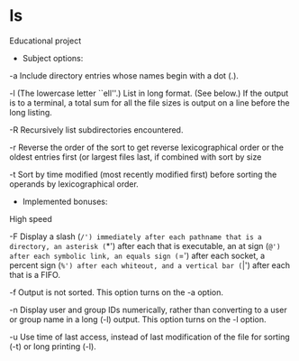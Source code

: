 # ls
Educational project

* Subject options:

-a      Include directory entries whose names begin with a dot (.).

-l      (The lowercase letter ``ell''.)  List in long format.  (See below.)  If the output is
		to a terminal, a total sum for all the file sizes is output on a line before the long
		listing.

-R      Recursively list subdirectories encountered.

-r      Reverse the order of the sort to get reverse lexicographical order or the oldest
		entries first (or largest files last, if combined with sort by size

-t      Sort by time modified (most recently modified first) before sorting the operands by
		lexicographical order.

* Implemented bonuses:

High speed

-F      Display a slash (`/') immediately after each pathname that is a directory, an asterisk
		(`*') after each that is executable, an at sign (`@') after each symbolic link, an
		equals sign (`=') after each socket, a percent sign (`%') after each whiteout, and a
		vertical bar (`|') after each that is a FIFO.

-f      Output is not sorted.  This option turns on the -a option.

-n      Display user and group IDs numerically, rather than converting to a user or group name
		in a long (-l) output.  This option turns on the -l option.

-u		Use time of last access, instead of last modification of the file for sorting (-t) or
		long printing (-l).
